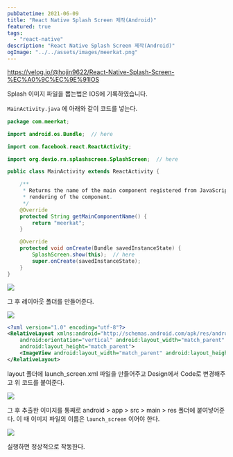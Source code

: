 ```yaml
---
pubDatetime: 2021-06-09
title: "React Native Splash Screen 제작(Android)"
featured: true
tags:
  - "react-native"
description: "React Native Splash Screen 제작(Android)"
ogImage: "../../assets/images/meerkat.png"
---
```


<https://velog.io/@hojin9622/React-Native-Splash-Screen-%EC%A0%9C%EC%9E%91IOS>

Splash 이미지 파일을 뽑는법은 IOS에 기록하였습니다.

`MainActivity.java` 에 아래와 같이 코드를 넣는다.

```java
package com.meerkat;

import android.os.Bundle;  // here

import com.facebook.react.ReactActivity;

import org.devio.rn.splashscreen.SplashScreen;  // here

public class MainActivity extends ReactActivity {

    /**
     * Returns the name of the main component registered from JavaScript. This is used to schedule
     * rendering of the component.
     */
    @Override
    protected String getMainComponentName() {
        return "meerkat";
    }

    @Override
    protected void onCreate(Bundle savedInstanceState) {
        SplashScreen.show(this);  // here
        super.onCreate(savedInstanceState);
    }
}
```

![](https://images.velog.io/images/hojin9622/post/b6e096d9-6ade-4e65-ae83-d9eb47885075/Screen%20Shot%202021-06-09%20at%2010.58.31%20AM.png)

그 후 레이아웃 폴더를 만들어준다.

![](https://images.velog.io/images/hojin9622/post/15b4da2a-1e27-4d47-9685-7662b2d45bfb/Screen%20Shot%202021-06-09%20at%2011.02.15%20AM.png)

```xml
<?xml version="1.0" encoding="utf-8"?>
<RelativeLayout xmlns:android="http://schemas.android.com/apk/res/android"
    android:orientation="vertical" android:layout_width="match_parent"
    android:layout_height="match_parent">
    <ImageView android:layout_width="match_parent" android:layout_height="match_parent" android:src="@drawable/launch_screen" android:scaleType="centerCrop" />
</RelativeLayout>
```

layout 폴더에 launch_screen.xml 파일을 만들어주고 Design에서 Code로 변경해주고 위 코드를 붙여준다.

![](https://images.velog.io/images/hojin9622/post/86750d33-86e6-4420-8aac-d50b4048c84f/Screen%20Shot%202021-06-09%20at%2011.04.45%20AM.png)

그 후 추출한 이미지를 통째로 android > app > src > main > res 폴더에 붙여넣어준다.
이 때 이미지 파일의 이름은 `launch_screen` 이어야 한다.

![](https://images.velog.io/images/hojin9622/post/280be12c-1aa5-4fc5-bc4b-3c9b320565f0/Screen%20Shot%202021-06-09%20at%2011.08.04%20AM.png)

실행하면 정상적으로 작동한다.
